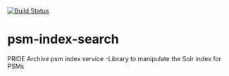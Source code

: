 [![Build Status](https://travis-ci.org/PRIDE-Archive/psm-index-service.svg)](https://travis-ci.org/PRIDE-Archive/psm-index-service)
# psm-index-search
PRIDE Archive psm index service -Library to manipulate the Solr index for PSMs
